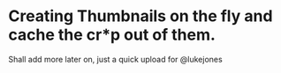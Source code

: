 Creating Thumbnails on the fly and cache the cr*p out of them.
====================

Shall add more later on, just a quick upload for @lukejones



